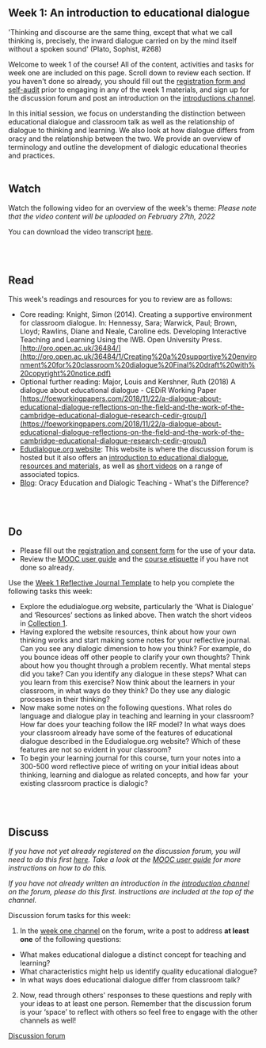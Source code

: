 ## Week 1: An introduction to educational dialogue

'Thinking and discourse are the same thing, except that what we call thinking is, precisely, the inward dialogue carried on by the mind itself without a spoken sound' (Plato, Sophist, #268)

Welcome to week 1 of the course! All of the content, activities and tasks for week one are included on this page. Scroll down to review each section. If you haven't done so already, you should fill out the [registration form and self-audit](https://forms.gle/Lonit7zyfzMRomr98) prior to engaging in any of the week 1 materials, and sign up for the discussion forum and post an introduction on the [introductions channel](https://www.edudialogue.org/forum/fundamentals-mooc/introductions-5/#post-322).

In this initial session, we focus on understanding the distinction between educational dialogue and classroom talk as well as the relationship of dialogue to thinking and learning. We also look at how dialogue differs from oracy and the relationship between the two. We provide an overview of terminology and outline the development of dialogic educational theories and practices. 
<br/><br/>
## Watch

Watch the following video for an overview of the week's theme:
*Please note that the video content will be uploaded on February 27th, 2022*

You can download the video transcript [here](https://mbrugha.github.io/fundamentals-of-ed-dialogue/img/Fundamentals_wk1_video_content.pdf).

<br/><br/>
## Read

This week's readings and resources for you to review are as follows:
* Core reading: Knight, Simon (2014). Creating a supportive environment for classroom dialogue. In: Hennessy, Sara; Warwick, Paul; Brown, Lloyd; Rawlins, Diane and Neale, Caroline eds. Developing Interactive Teaching and Learning Using the IWB. Open University Press. [http://oro.open.ac.uk/36484/](http://oro.open.ac.uk/36484/1/Creating%20a%20supportive%20environment%20for%20classroom%20dialogue%20Final%20draft%20with%20copyright%20notice.pdf)
* Optional further reading: Major, Louis and Kershner, Ruth (2018) A dialogue about educational dialogue - CEDiR Working Paper [https://foeworkingpapers.com/2018/11/22/a-dialogue-about-educational-dialogue-reflections-on-the-field-and-the-work-of-the-cambridge-educational-dialogue-research-cedir-group/](https://foeworkingpapers.com/2018/11/22/a-dialogue-about-educational-dialogue-reflections-on-the-field-and-the-work-of-the-cambridge-educational-dialogue-research-cedir-group/)
* [Edudialogue.org website](https://www.edudialogue.org/): This website is where the discussion forum is hosted but it also offers an [introduction to educational dialogue](https://www.edudialogue.org/what-is-dialogue/), [resources and materials](https://www.edudialogue.org/resources/), as well as [short videos](https://www.edudialogue.org/resources/introductory-video-series/collection-1/) on a range of associated topics.
* [Blog](https://oracycambridge.org/oracy-education-and-dialogic-teaching-whats-the-difference/): Oracy Education and Dialogic Teaching - What's the Difference?

<br/><br/>
## Do

* Please fill out the [registration and consent form](https://forms.gle/Lonit7zyfzMRomr98) for the use of your data.
* Review the [MOOC user guide](https://mbrugha.github.io/fundamentals-of-ed-dialogue/modules/introduction/MOOC-user-guide/) and the [course etiquette](https://mbrugha.github.io/fundamentals-of-ed-dialogue/modules/introduction/course-etiquette/) if you have not done so already.

Use the [Week 1 Reflective Journal Template](https://mbrugha.github.io/fundamentals-of-ed-dialogue/img/Wk1_journal.docx) to help you complete the following tasks this week:
* Explore the edudialogue.org website, particularly the ‘What is Dialogue’ and ‘Resources’ sections as linked above. Then watch the short videos in [Collection 1](https://www.edudialogue.org/resources/introductory-video-series/).
* Having explored the website resources, think about how your own thinking works and start making some notes for your reflective journal. Can you see any dialogic dimension to how you think? For example, do you bounce ideas off other people to clarify your own thoughts? Think about how you thought through a problem recently. What mental steps did you take? Can you identify any dialogue in these steps? What can you learn from this exercise? Now think about the learners in your classroom, in what ways do they think? Do they use any dialogic processes in their thinking? 
* Now make some notes on the following questions. What roles do language and dialogue play in teaching and learning in your classroom? How far does your teaching follow the IRF model? In what ways does your classroom already have some of the features of educational dialogue described in the Edudialogue.org website? Which of these features are not so evident in your classroom?
* To begin your learning journal for this course, turn your notes into a 300-500 word reflective piece of writing on your initial ideas about thinking, learning and dialogue as related concepts, and how far  your existing classroom practice is dialogic? 

<br/><br/>
## Discuss

*If you have not yet already registered on the discussion forum, you will need to do this first [here](https://www.edudialogue.org/forum/fundamentals-mooc/). Take a look at the [MOOC user guide](https://mbrugha.github.io/fundamentals-of-ed-dialogue/modules/introduction/MOOC-user-guide/) for more instructions on how to do this.*

*If you have not already written an introduction in the [introduction channel](https://www.edudialogue.org/forum/fundamentals-mooc/introductions-5/#post-322) on the forum, please do this first. Instructions are included at the top of the channel.*

Discussion forum tasks for this week:

1. In the [week one channel](https://www.edudialogue.org/forum/fundamentals-mooc/week-1-an-introduction-to-educational-dialogue/) on the forum, write a post to address **at least one** of the following questions:
* What makes educational dialogue a distinct concept for teaching and learning?
* What characteristics might help us identify quality educational dialogue?
* In what ways does educational dialogue differ from classroom talk?
2. Now, read through others' responses to these questions and reply with your ideas to at least one person. Remember that the discussion forum is your ‘space’ to reflect with others so feel free to engage with the other channels as well!

<a class="btn btn-primary" href="https://www.edudialogue.org/forum/"><i class="fa fa-home"></i> Discussion forum</a>
<br/><br/>
